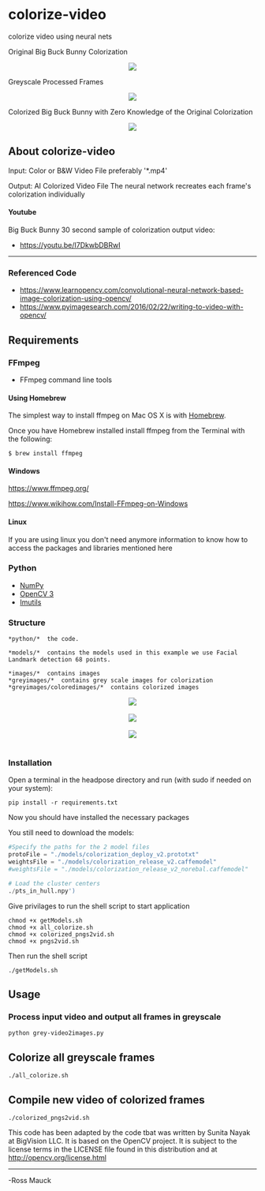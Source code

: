 # colorize-video
colorize video using neural nets

Original Big Buck Bunny Colorization
<div align="center">
<img src="https://github.com/mauckc/colorize-video/blob/master/sample-video/originalcolor-long-0-10.gif" />
</div>

Greyscale Processed Frames
<div align="center">
<img src="https://github.com/mauckc/colorize-video/blob/master/sample-video/grey-long-0-10.gif" />
</div>

Colorized Big Buck Bunny with Zero Knowledge of the Original Colorization
<div align="center">
<img src="https://github.com/mauckc/colorize-video/blob/master/sample-video/colorized-long-0-10-output.gif" />
</div>

## About colorize-video

Input: Color or B&W Video File
preferably '*.mp4'

Output: AI Colorized Video File
The neural network recreates each frame's colorization individually

#### Youtube
Big Buck Bunny
30 second sample of colorization output video:
* https://youtu.be/I7DkwbDBRwI

---
### Referenced Code
* https://www.learnopencv.com/convolutional-neural-network-based-image-colorization-using-opencv/
* https://www.pyimagesearch.com/2016/02/22/writing-to-video-with-opencv/

## Requirements

### FFmpeg
* FFmpeg command line tools

#### Using Homebrew
The simplest way to install ffmpeg on Mac OS X is with [Homebrew](http://mxcl.github.com/homebrew/).

Once you have Homebrew installed install ffmpeg from the Terminal with the following:
```
$ brew install ffmpeg
```

#### Windows
https://www.ffmpeg.org/

https://www.wikihow.com/Install-FFmpeg-on-Windows

#### Linux
If you are using linux you don't need anymore information to know how to access the packages and libraries mentioned here

### Python

* [NumPy](http://numpy.scipy.org/)
* [OpenCV 3](http://opencv.org/) 
* [Imutils](https://github.com/jrosebr1/imutils)

### Structure
```shell
*python/*  the code.
```
```shell
*models/*  contains the models used in this example we use Facial Landmark detection 68 points.
```
```shell
*images/*  contains images 
*greyimages/*  contains grey scale images for colorization
*greyimages/coloredimages/*  contains colorized images 
```

<div align="center">
<img src="https://github.com/mauckc/colorize-video/blob/master/sample-video/originalcolor-short-15-3.gif" /><br><br>
</div>

<div align="center">
<img src="https://github.com/mauckc/colorize-video/blob/master/sample-video/grey-short-15-3.gif" /><br><br>
</div>

<div align="center">
<img src="https://github.com/mauckc/colorize-video/blob/master/sample-video/colorized-short-15-3-output.gif" /><br><br>
</div>

### Installation

Open a terminal in the headpose directory and run (with sudo if needed on your system):
```shell
pip install -r requirements.txt
```
Now you should have installed the necessary packages

You still need to download the models: 


```python
#Specify the paths for the 2 model files
protoFile = "./models/colorization_deploy_v2.prototxt"
weightsFile = "./models/colorization_release_v2.caffemodel"
#weightsFile = "./models/colorization_release_v2_norebal.caffemodel"

# Load the cluster centers
./pts_in_hull.npy')
```
	
Give privilages to run the shell script to start application

```shell
chmod +x getModels.sh
chmod +x all_colorize.sh
chmod +x colorized_pngs2vid.sh
chmod +x pngs2vid.sh
```

Then run the shell script
```shell
./getModels.sh
```


## Usage
### Process input video and output all frames in greyscale
```shell
python grey-video2images.py
```
## Colorize all greyscale frames
```shell
./all_colorize.sh
```

## Compile new video of colorized frames
```shell
./colorized_pngs2vid.sh
```

 This code has been adapted by the code tbat was written by Sunita Nayak at BigVision LLC. It is based on the OpenCV project.
 It is subject to the license terms in the LICENSE file found in this distribution and at http://opencv.org/license.html

---
-Ross Mauck



